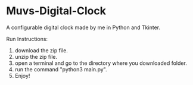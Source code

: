 # Muvs-Digital-Clock
A configurable digital clock made by me in Python and Tkinter.

Run Instructions:
1. download the zip file.
2. unzip the zip file.
3. open a terminal and go to the directory where you downloaded folder.
4. run the command "python3 main.py".
5. Enjoy!
